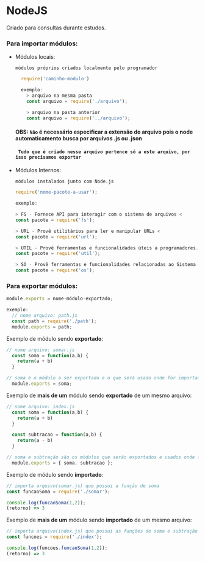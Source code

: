 # NodeJS
 Criado para consultas durante estudos.

### Para importar módulos: 
  * Módulos locais:

    `módulos próprios criados localmente pelo programador`
    ```javascript
      require('caminho-modulo')

      exemplo: 
        > arquivo na mesma pasta
        const arquivo = require('./arquivo');

        > arquivo na pasta anterior
        const arquivo = require('../arquivo');
    ```
    #### OBS: `Não` é necessário especificar a extensão do arquivo pois o node automaticamento busca por arquivos **.js** ou **.json**
    #### ` Tudo que é criado nesse arquivo pertence só a este arquivo, por isso precisamos exportar`

  * Módulos Internos:

    `módulos instalados junto com Node.js`
      ```javascript
    require('nome-pacote-a-usar');

    exemplo:

      > FS - Fornece API para interagir com o sistema de arquivos <
      const pacote = require('fs');

      > URL - Provê utilitários para ler e manipular URLs <
      const pacote = require('url');

      > UTIL - Provê ferramentas e funcionalidades úteis a programadores. < 
      const pacote = require('util');

      > SO - Provê ferramentas e funcionalidades relacionadas ao Sistema Operacional <
      const pacote = require('os');
    ```

### Para exportar módulos:
```javascript
module.exports = nome-módulo-exportado;

exemplo:
  // nome arquivo: path.js
  const path = require('./path');
  module.exports = path;
```

Exemplo de módulo sendo **exportado**:
```javascript
// nome arquivo: somar.js
  const soma = function(a,b) {
    return(a + b)
  }

// soma é o módulo a ser exportado e o que será usado onde for importado
  module.exports = soma;
```

Exemplo de **mais de um** módulo sendo **exportado** de um mesmo arquivo:
```javascript
// nome arquivo: index.js
  const soma = function(a,b) {
    return(a + b)
  }

  const subtracao = function(a,b) {
    return(a - b)
  }

// soma e subtração são os módulos que serão exportados e usados onde forem importados
  module.exports = { soma, subtracao };
```

Exemplo de módulo sendo **importado**:
```javascript
// importa arquivo(somar.js) que possui a função de soma
const funcaoSoma = require('./somar');

console.log(funcaoSoma(1,2));
(retorno) => 3
```

Exemplo de **mais de um** módulo sendo **importado** de um mesmo arquivo:
```javascript
// importa arquivo(index.js) que possui as funções de soma e subtração
const funcoes = require('./index');

console.log(funcoes.funcaoSoma(1,2));
(retorno) => 3
```

<!-- ###  Determina o caminho do diretório do módulo:
```javascript
const path = require('./path');

path.dirname('usr/share/gnome');

(retorno) => 'usr/share/'
```
### Passa conjunto de nomes pra gerar um caminho para o módulo:
```javascript
const path = require('./path');
path.resolve( 'usr', 'share', 'gnome');

(retorno) => '/home/usuario/pasta-arquivo/nome-arquivo/usr/share/gnome'
```

### Passa conjunto de nomes e junta pra gerar um caminho a artir da raíz (/):
```javascript
const path = require('./path');
path.resolve( '/', 'usr', 'share', 'gnome');

(retorno) => '/usr/share/gnome'
``` -->